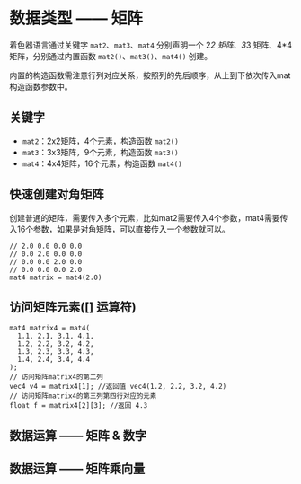 # 数据类型 —— 矩阵

着色器语言通过关键字 `mat2`、`mat3`、`mat4` 分别声明一个 2*2 矩阵、3*3 矩阵、4*4 矩阵，分别通过内置函数 `mat2()`、`mat3()`、`mat4()` 创建。

内置的构造函数需注意行列对应关系，按照列的先后顺序，从上到下依次传入mat构造函数参数中。

## 关键字

- `mat2`：2x2矩阵，4个元素，构造函数 `mat2()`
- `mat3`：3x3矩阵，9个元素，构造函数 `mat3()`
- `mat4`：4x4矩阵，16个元素，构造函数 `mat4()`


## 快速创建对角矩阵
创建普通的矩阵，需要传入多个元素，比如mat2需要传入4个参数，mat4需要传入16个参数，如果是对角矩阵，可以直接传入一个参数就可以。

```
// 2.0 0.0 0.0 0.0
// 0.0 2.0 0.0 0.0
// 0.0 0.0 2.0 0.0
// 0.0 0.0 0.0 2.0
mat4 matrix = mat4(2.0)
```

## 访问矩阵元素([] 运算符)
```
mat4 matrix4 = mat4(
  1.1, 2.1, 3.1, 4.1,
  1.2, 2.2, 3.2, 4.2,
  1.3, 2.3, 3.3, 4.3,
  1.4, 2.4, 3.4, 4.4
);
// 访问矩阵matrix4的第二列
vec4 v4 = matrix4[1]; //返回值 vec4(1.2, 2.2, 3.2, 4.2)
// 访问矩阵matrix4的第三列第四行对应的元素
float f = matrix4[2][3]; //返回 4.3
```

## 数据运算 —— 矩阵 & 数字

## 数据运算 —— 矩阵乘向量
